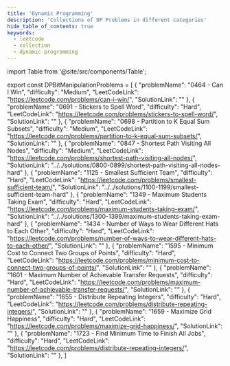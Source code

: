 ```yaml
---
title: 'Dynamic Programming'
description: 'Collections of DP Problems in different categories'
hide_table_of_contents: true
keywords:
  - leetcode
  - collection
  - dynamic programming
---
```


import Table from '@site/src/components/Table';

export const DPBitManipulationProblems = [
  {
    "problemName": "0464 - Can I Win",
    "difficulty": "Medium",
    "LeetCodeLink": "https://leetcode.com/problems/can-i-win/",
    "SolutionLink": ""
  },
  {
    "problemName": "0691 - Stickers to Spell Word",
    "difficulty": "Hard",
    "LeetCodeLink": "https://leetcode.com/problems/stickers-to-spell-word/",
    "SolutionLink": ""
  },
  {
    "problemName": "0698 - Partition to K Equal Sum Subsets",
    "difficulty": "Medium",
    "LeetCodeLink": "https://leetcode.com/problems/partition-to-k-equal-sum-subsets/",
    "SolutionLink": ""
  },
  {
    "problemName": "0847 -  Shortest Path Visiting All Nodes",
    "difficulty": "Medium",
    "LeetCodeLink": "https://leetcode.com/problems/shortest-path-visiting-all-nodes/",
    "SolutionLink": "../../solutions/0800-0899/shortest-path-visiting-all-nodes-hard"
  },
  {
    "problemName": "1125 -  Smallest Sufficient Team",
    "difficulty": "Hard",
    "LeetCodeLink": "https://leetcode.com/problems/smallest-sufficient-team/",
    "SolutionLink": "../../solutions/1100-1199/smallest-sufficient-team-hard"
  },
  {
    "problemName": "1349 - Maximum Students Taking Exam",
    "difficulty": "Hard",
    "LeetCodeLink": "https://leetcode.com/problems/maximum-students-taking-exam/",
    "SolutionLink": "../../solutions/1300-1399/maximum-students-taking-exam-hard"
  },
  {
    "problemName": "1434 - Number of Ways to Wear Different Hats to Each Other",
    "difficulty": "Hard",
    "LeetCodeLink": "https://leetcode.com/problems/number-of-ways-to-wear-different-hats-to-each-other/",
    "SolutionLink": ""
  },
  {
    "problemName": "1595 - Minimum Cost to Connect Two Groups of Points",
    "difficulty": "Hard",
    "LeetCodeLink": "https://leetcode.com/problems/minimum-cost-to-connect-two-groups-of-points/",
    "SolutionLink": ""
  },
  {
    "problemName": "1601 - Maximum Number of Achievable Transfer Requests",
    "difficulty": "Hard",
    "LeetCodeLink": "https://leetcode.com/problems/maximum-number-of-achievable-transfer-requests/",
    "SolutionLink": ""
  },
  {
    "problemName": "1655 - Distribute Repeating Integers",
    "difficulty": "Hard",
    "LeetCodeLink": "https://leetcode.com/problems/distribute-repeating-integers/",
    "SolutionLink": ""
  },
  {
    "problemName": "1659 - Maximize Grid Happiness",
    "difficulty": "Hard",
    "LeetCodeLink": "https://leetcode.com/problems/maximize-grid-happiness/",
    "SolutionLink": ""
  },
  {
    "problemName": "1723 - Find Minimum Time to Finish All Jobs",
    "difficulty": "Hard",
    "LeetCodeLink": "https://leetcode.com/problems/distribute-repeating-integers/",
    "SolutionLink": ""
  },
]

<Table 
  title="Bit Manipulation" 
  data={DPBitManipulationProblems} 
  collectionLink="https://leetcode.com/list/eeo6ays7"  
/>